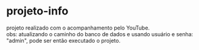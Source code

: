 # projeto-info
  projeto realizado com o acompanhamento pelo YouTube.<br>
 obs: atualizando o caminho do banco de dados e usando usuário e senha: "admin", pode ser então executado o projeto.

